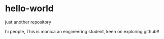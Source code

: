 # hello-world
just another repository

hi people,
 This is monica an engineering student, keen on exploring github!!
